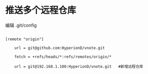 # 推送多个远程仓库

编辑 .git/config

```

[remote "origin"]

    url = git@github.com:HyperionD/vnote.git

    fetch = +refs/heads/*:refs/remotes/origin/*

    url = git@192.168.1.100:HyperionD/vnote.git   #新增远程仓库

  ```





